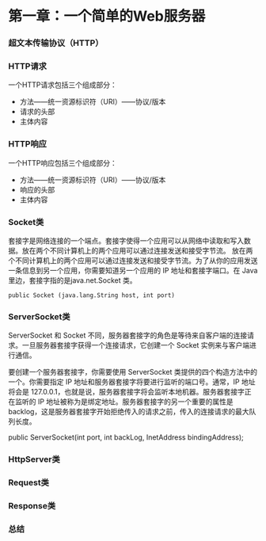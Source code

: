 # 第一章：一个简单的Web服务器 #

### 超文本传输协议（HTTP） ###

### HTTP请求 ###

一个HTTP请求包括三个组成部分：

* 方法——统一资源标识符（URI）——协议/版本
* 请求的头部
* 主体内容

### HTTP响应 ###

一个HTTP响应包括三个组成部分：

* 方法——统一资源标识符（URI）——协议/版本
* 响应的头部
* 主体内容

### Socket类 ###

套接字是网络连接的一个端点。套接字使得一个应用可以从网络中读取和写入数据。放在两个不同计算机上的两个应用可以通过连接发送和接受字节流。
放在两个不同计算机上的两个应用可以通过连接发送和接受字节流。为了从你的应用发送一条信息到另一个应用，你需要知道另一个应用的 IP 地址和套接字端口。在 Java 里边，套接字指的是java.net.Socket 类。

	public Socket (java.lang.String host, int port)

### ServerSocket类 ###

ServerSocket 和 Socket 不同，服务器套接字的角色是等待来自客户端的连接请求。一旦服务器套接字获得一个连接请求，它创建一个 Socket 实例来与客户端进行通信。

要创建一个服务器套接字，你需要使用 ServerSocket 类提供的四个构造方法中的一个。你需要指定 IP 地址和服务器套接字将要进行监听的端口号。通常，IP 地址将会是 127.0.0.1，也就是说，服务器套接字将会监听本地机器。服务器套接字正在监听的 IP 地址被称为是绑定地址。服务器套接字的另一个重要的属性是 backlog，这是服务器套接字开始拒绝传入的请求之前，传入的连接请求的最大队列长度。

public ServerSocket(int port, int backLog, InetAddress bindingAddress);

### HttpServer类 ###

### Request类 ###

### Response类 ###

### 总结 ###